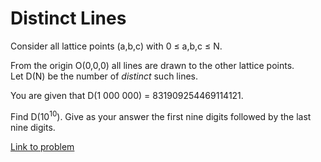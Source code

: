 # Distinct Lines

<p>
Consider all lattice points (a,b,c) with 0 ≤ a,b,c ≤ N.
</p>
<p>
From the origin O(0,0,0) all lines are drawn to the other lattice points.<br />
Let D(N) be the number of <i>distinct</i> such lines.
</p>
<p>
You are given that D(1 000 000) = 831909254469114121.
</p><p>
Find D(10<sup>10</sup>). Give as your answer the first nine digits followed by the last nine digits.
</p>




[Link to problem](https://projecteuler.net/problem=388)
